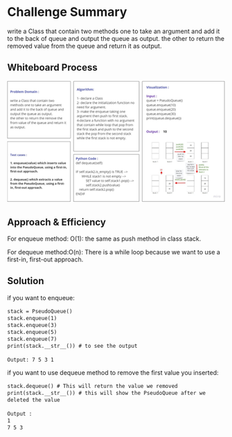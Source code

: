 # Challenge Summary
<!-- Description of the challenge -->
write a Class that contain two methods one to take an argument and add it to the back of queue and output the queue as output.
the other to return the removed value from the queue and return it as output.

## Whiteboard Process
<!-- Embedded whiteboard image -->
![pseudo queue](pseudo_queue.jpg)

## Approach & Efficiency
<!-- What approach did you take? Why? What is the Big O space/time for this approach? --> 
For enqueue method: O(1): the same as push method in class stack.

For dequeue method:O(n): There is a while loop because we want to use a first-in, first-out approach. 
## Solution
<!-- Show how to run your code, and examples of it in action -->

if you want to enqueue:

    stack = PseudoQueue()
    stack.enqueue(1)
    stack.enqueue(3)
    stack.enqueue(5)
    stack.enqueue(7)
    print(stack.__str__()) # to see the output 

    Output: 7 5 3 1 
 
if you want to use dequeue method to remove the first value you inserted:

    stack.dequeue() # This will return the value we removed 
    print(stack.__str__()) # this will show the PseudoQueue after we deleted the value
    
    Output : 
    1
    7 5 3

